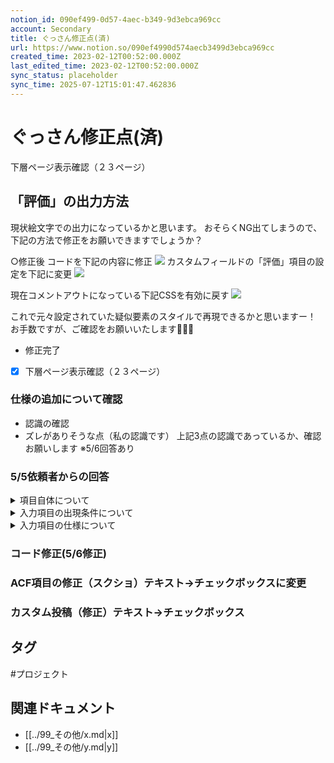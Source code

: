 ```yaml
---
notion_id: 090ef499-0d57-4aec-b349-9d3ebca969cc
account: Secondary
title: ぐっさん修正点(済)
url: https://www.notion.so/090ef4990d574aecb3499d3ebca969cc
created_time: 2023-02-12T00:52:00.000Z
last_edited_time: 2023-02-12T00:52:00.000Z
sync_status: placeholder
sync_time: 2025-07-12T15:01:47.462836
---
```

# ぐっさん修正点(済)

  下層ページ表示確認（２３ページ）
  ## 「評価」の出力方法
  現状絵文字での出力になっているかと思います。
  おそらくNG出てしまうので、下記の方法で修正をお願いできますでしょうか？
  
  ○修正後
  コードを下記の内容に修正
  ![](https://prod-files-secure.s3.us-west-2.amazonaws.com/d58fe38c-a9d4-4466-aed9-85604b7b2c6d/7710473f-c4d6-488c-8183-9beee8698f99/Untitled.png?X-Amz-Algorithm=AWS4-HMAC-SHA256&X-Amz-Content-Sha256=UNSIGNED-PAYLOAD&X-Amz-Credential=ASIAZI2LB466VTEPWTNP%2F20250719%2Fus-west-2%2Fs3%2Faws4_request&X-Amz-Date=20250719T062224Z&X-Amz-Expires=3600&X-Amz-Security-Token=IQoJb3JpZ2luX2VjEIX%2F%2F%2F%2F%2F%2F%2F%2F%2F%2FwEaCXVzLXdlc3QtMiJHMEUCIFxaXeil%2BejXwaULtf6vtdwPjj3wMApHCcZ8edIfRNgsAiEAsO6aDpWw2fN8%2F%2BENSZJK9mdfC6gYp9wIYOzExPyAAEkqiAQInv%2F%2F%2F%2F%2F%2F%2F%2F%2F%2FARAAGgw2Mzc0MjMxODM4MDUiDJzFXpxtIY49i3Zf3CrcAwXtp2QJCkYwdNriW9ED0SykK63dZsV5i3M8c%2FEc2ufB4Oi4wpt%2FesVFUAd4d%2FMy1KXqLaxiivUS9Q159wzbLsV1xO6gkOBDb8H%2BkPofFjWgPgQX0l4yQuDDfMGHsSgGfse%2FufeTWt5vIrsOVzTlEA12FyozO7s5G%2F8z%2FQW%2BOGDZAkfrTEMZpGTI6Yj18zofk%2BWndWT7m0zGB7fRQ80zUfgO27EcLS4nDwrwCtAEpU3NywkT83JsA25P3CAfV1FNdq%2FCKy8hk3bD2oz%2F5SdLmynIe6NT6QI3o%2F3IBKbpEITG7LPYGREtN6wlAq4I%2BOWdjgk0XUXKJg3qu5UJzzXwiZsppVrBnw8OuhuUk8Us1WNYZwWocUTXRdYVUAX2PckYJCDt5YQYUWOz%2Fzr25mxTBuBC%2BcTgaylmUsDhPJJftG8zUHwvM6Z4Ocyq0BfnAXw6aCNg3vpqjM6128tF1Szt0AkeSjttg%2FZ1fAbzTPrAYAN5CZY3uircYtueLnihnFwS56OWObwdCHzqKvii6DZNljL77M3x0xtl%2BLJxBafFufXH9VLml%2FYaQkY3S8fohjoJB8AQ%2BHPHuX8sHPq%2BLhLTZKwFwk7nYtmFFEENb%2FMGarzmkHfTPI3QoVdseT2RMPTE7MMGOqUBNR4np0lHbc3ut2GaYjeutZGoBiPoSy%2BZEN4bxhvZKvSHUguewZfKy8dgBtKbstFgGVCBbBJKqhhy6pq6UyiHQ%2BH92BGyZbosTVPbzXW%2FNfx20oE76amgq4cVLE617QgrA36W9Rv924zY0biBI%2FRwkFgeLH8TxeRpiDcIEN1UlmqLS1k%2B5qaHa4WBSAFLrnOSEFAorCZV2IJZxAys0M3Dt9xjkSA3&X-Amz-Signature=8b6eb3b3f8164fa3aa29d15b349a95b313d17d8faa7e8843d1a2d94cb9ec251b&X-Amz-SignedHeaders=host&x-amz-checksum-mode=ENABLED&x-id=GetObject)
  カスタムフィールドの「評価」項目の設定を下記に変更
  ![](https://prod-files-secure.s3.us-west-2.amazonaws.com/d58fe38c-a9d4-4466-aed9-85604b7b2c6d/d70a98f1-2ace-4e66-b10a-3200b5d5c289/Untitled.png?X-Amz-Algorithm=AWS4-HMAC-SHA256&X-Amz-Content-Sha256=UNSIGNED-PAYLOAD&X-Amz-Credential=ASIAZI2LB466VTEPWTNP%2F20250719%2Fus-west-2%2Fs3%2Faws4_request&X-Amz-Date=20250719T062224Z&X-Amz-Expires=3600&X-Amz-Security-Token=IQoJb3JpZ2luX2VjEIX%2F%2F%2F%2F%2F%2F%2F%2F%2F%2FwEaCXVzLXdlc3QtMiJHMEUCIFxaXeil%2BejXwaULtf6vtdwPjj3wMApHCcZ8edIfRNgsAiEAsO6aDpWw2fN8%2F%2BENSZJK9mdfC6gYp9wIYOzExPyAAEkqiAQInv%2F%2F%2F%2F%2F%2F%2F%2F%2F%2FARAAGgw2Mzc0MjMxODM4MDUiDJzFXpxtIY49i3Zf3CrcAwXtp2QJCkYwdNriW9ED0SykK63dZsV5i3M8c%2FEc2ufB4Oi4wpt%2FesVFUAd4d%2FMy1KXqLaxiivUS9Q159wzbLsV1xO6gkOBDb8H%2BkPofFjWgPgQX0l4yQuDDfMGHsSgGfse%2FufeTWt5vIrsOVzTlEA12FyozO7s5G%2F8z%2FQW%2BOGDZAkfrTEMZpGTI6Yj18zofk%2BWndWT7m0zGB7fRQ80zUfgO27EcLS4nDwrwCtAEpU3NywkT83JsA25P3CAfV1FNdq%2FCKy8hk3bD2oz%2F5SdLmynIe6NT6QI3o%2F3IBKbpEITG7LPYGREtN6wlAq4I%2BOWdjgk0XUXKJg3qu5UJzzXwiZsppVrBnw8OuhuUk8Us1WNYZwWocUTXRdYVUAX2PckYJCDt5YQYUWOz%2Fzr25mxTBuBC%2BcTgaylmUsDhPJJftG8zUHwvM6Z4Ocyq0BfnAXw6aCNg3vpqjM6128tF1Szt0AkeSjttg%2FZ1fAbzTPrAYAN5CZY3uircYtueLnihnFwS56OWObwdCHzqKvii6DZNljL77M3x0xtl%2BLJxBafFufXH9VLml%2FYaQkY3S8fohjoJB8AQ%2BHPHuX8sHPq%2BLhLTZKwFwk7nYtmFFEENb%2FMGarzmkHfTPI3QoVdseT2RMPTE7MMGOqUBNR4np0lHbc3ut2GaYjeutZGoBiPoSy%2BZEN4bxhvZKvSHUguewZfKy8dgBtKbstFgGVCBbBJKqhhy6pq6UyiHQ%2BH92BGyZbosTVPbzXW%2FNfx20oE76amgq4cVLE617QgrA36W9Rv924zY0biBI%2FRwkFgeLH8TxeRpiDcIEN1UlmqLS1k%2B5qaHa4WBSAFLrnOSEFAorCZV2IJZxAys0M3Dt9xjkSA3&X-Amz-Signature=de6a69826c8acdd00ddf9ea1ce5f0d08203aec03ca6554c207f743827ffac7ca&X-Amz-SignedHeaders=host&x-amz-checksum-mode=ENABLED&x-id=GetObject)
  
  現在コメントアウトになっている下記CSSを有効に戻す
  ![](https://prod-files-secure.s3.us-west-2.amazonaws.com/d58fe38c-a9d4-4466-aed9-85604b7b2c6d/d063ed1e-1de2-40a8-81af-d3a4087abc96/Untitled.png?X-Amz-Algorithm=AWS4-HMAC-SHA256&X-Amz-Content-Sha256=UNSIGNED-PAYLOAD&X-Amz-Credential=ASIAZI2LB466VTEPWTNP%2F20250719%2Fus-west-2%2Fs3%2Faws4_request&X-Amz-Date=20250719T062224Z&X-Amz-Expires=3600&X-Amz-Security-Token=IQoJb3JpZ2luX2VjEIX%2F%2F%2F%2F%2F%2F%2F%2F%2F%2FwEaCXVzLXdlc3QtMiJHMEUCIFxaXeil%2BejXwaULtf6vtdwPjj3wMApHCcZ8edIfRNgsAiEAsO6aDpWw2fN8%2F%2BENSZJK9mdfC6gYp9wIYOzExPyAAEkqiAQInv%2F%2F%2F%2F%2F%2F%2F%2F%2F%2FARAAGgw2Mzc0MjMxODM4MDUiDJzFXpxtIY49i3Zf3CrcAwXtp2QJCkYwdNriW9ED0SykK63dZsV5i3M8c%2FEc2ufB4Oi4wpt%2FesVFUAd4d%2FMy1KXqLaxiivUS9Q159wzbLsV1xO6gkOBDb8H%2BkPofFjWgPgQX0l4yQuDDfMGHsSgGfse%2FufeTWt5vIrsOVzTlEA12FyozO7s5G%2F8z%2FQW%2BOGDZAkfrTEMZpGTI6Yj18zofk%2BWndWT7m0zGB7fRQ80zUfgO27EcLS4nDwrwCtAEpU3NywkT83JsA25P3CAfV1FNdq%2FCKy8hk3bD2oz%2F5SdLmynIe6NT6QI3o%2F3IBKbpEITG7LPYGREtN6wlAq4I%2BOWdjgk0XUXKJg3qu5UJzzXwiZsppVrBnw8OuhuUk8Us1WNYZwWocUTXRdYVUAX2PckYJCDt5YQYUWOz%2Fzr25mxTBuBC%2BcTgaylmUsDhPJJftG8zUHwvM6Z4Ocyq0BfnAXw6aCNg3vpqjM6128tF1Szt0AkeSjttg%2FZ1fAbzTPrAYAN5CZY3uircYtueLnihnFwS56OWObwdCHzqKvii6DZNljL77M3x0xtl%2BLJxBafFufXH9VLml%2FYaQkY3S8fohjoJB8AQ%2BHPHuX8sHPq%2BLhLTZKwFwk7nYtmFFEENb%2FMGarzmkHfTPI3QoVdseT2RMPTE7MMGOqUBNR4np0lHbc3ut2GaYjeutZGoBiPoSy%2BZEN4bxhvZKvSHUguewZfKy8dgBtKbstFgGVCBbBJKqhhy6pq6UyiHQ%2BH92BGyZbosTVPbzXW%2FNfx20oE76amgq4cVLE617QgrA36W9Rv924zY0biBI%2FRwkFgeLH8TxeRpiDcIEN1UlmqLS1k%2B5qaHa4WBSAFLrnOSEFAorCZV2IJZxAys0M3Dt9xjkSA3&X-Amz-Signature=02c2e0e99d20babac61b206a0ec10e9b7ccd06b33b913c869b4226c41fddc28d&X-Amz-SignedHeaders=host&x-amz-checksum-mode=ENABLED&x-id=GetObject)
  
  
  これで元々設定されていた疑似要素のスタイルで再現できるかと思いますー！
  お手数ですが、ご確認をお願いいたします🙇🏻‍♂️
  - 修正完了
  
  - [x] 下層ページ表示確認（２３ページ）
  ### 仕様の追加について確認
  - 認識の確認
  - ズレがありそうな点（私の認識です）
  上記3点の認識であっているか、確認お願いします
※5/6回答あり

  
  ### 5/5依頼者からの回答
  <details>
  <summary>項⽬⾃体について</summary>
  </details>
  <details>
  <summary>⼊⼒項⽬の出現条件について</summary>
  </details>
  <details>
  <summary>⼊⼒項⽬の仕様について</summary>
  </details>
  
  ### コード修正(5/6修正)
  ### ACF項目の修正（スクショ）テキスト→チェックボックスに変更
  ### カスタム投稿（修正）テキスト→チェックボックス

## タグ

#プロジェクト 

## 関連ドキュメント

- [[../99_その他/x.md|x]]
- [[../99_その他/y.md|y]]
